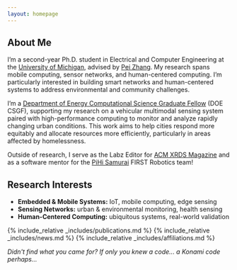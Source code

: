 ```yaml
---
layout: homepage
---
```


## About Me

I’m a second-year Ph.D. student in Electrical and Computer Engineering at the [University of Michigan][U-Mich], advised by [Pei Zhang][Pei-Zhang]. My research spans mobile computing, sensor networks, and human-centered computing. I’m particularly interested in building smart networks and human-centered systems to address environmental and community challenges.

I’m a [Department of Energy Computational Science Graduate Fellow][DOE_CSGF] (DOE CSGF), supporting my research on a vehicular multimodal sensing system paired with high-performance computing to monitor and analyze rapidly changing urban conditions. This work aims to help cities respond more equitably and allocate resources more efficiently, particularly in areas affected by homelessness.

Outside of research, I serve as the Labz Editor for [ACM XRDS Magazine][ACM-XRDS] and as a software mentor for the [PiHi Samurai][PiHi] FIRST Robotics team!

## Research Interests

- **Embedded & Mobile Systems:** IoT, mobile computing, edge sensing
- **Sensing Networks:** urban & environmental monitoring, health sensing
- **Human-Centered Computing:** ubiquitous systems, real-world validation 

{% include_relative _includes/publications.md %}
{% include_relative _includes/news.md %}
{% include_relative _includes/affiliations.md %}

_Didn't find what you came for? If only you knew a code... a Konami code perhaps..._

[PiHi]: https://pihisamurai.org
[U-Mich]: https://ece.engin.umich.edu
[Pei-Zhang]: https://peizhang.engin.umich.edu  
[DOE_CSGF]: https://www.krellinst.org/csgf/
[ACM-XRDS]: https://xrds.acm.org
